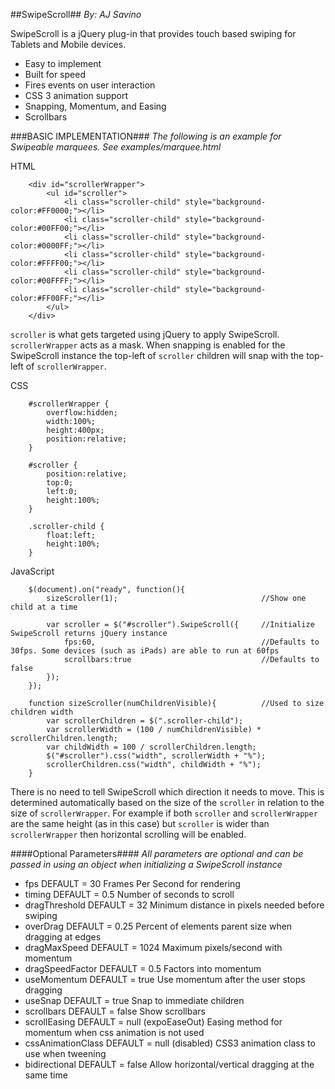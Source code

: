 ##SwipeScroll##
*By: AJ Savino*

SwipeScroll is a jQuery plug-in that provides touch based swiping for Tablets and Mobile devices.

* Easy to implement
* Built for speed
* Fires events on user interaction
* CSS 3 animation support
* Snapping, Momentum, and Easing
* Scrollbars

###BASIC IMPLEMENTATION###
*The following is an example for Swipeable marquees. See examples/marquee.html*

HTML
```
	<div id="scrollerWrapper">
		<ul id="scroller">
			<li class="scroller-child" style="background-color:#FF0000;"></li>
			<li class="scroller-child" style="background-color:#00FF00;"></li>
			<li class="scroller-child" style="background-color:#0000FF;"></li>
			<li class="scroller-child" style="background-color:#FFFF00;"></li>
			<li class="scroller-child" style="background-color:#00FFFF;"></li>
			<li class="scroller-child" style="background-color:#FF00FF;"></li>
		</ul>
	</div>
```
`scroller` is what gets targeted using jQuery to apply SwipeScroll.
`scrollerWrapper` acts as a mask.
When snapping is enabled for the SwipeScroll instance the top-left of `scroller` children will snap with the top-left of `scrollerWrapper`.

CSS
```
	#scrollerWrapper {
		overflow:hidden;
		width:100%;
		height:400px;
		position:relative;
	}
	
	#scroller {
		position:relative;
		top:0;
		left:0;
		height:100%;
	}
	
	.scroller-child {
		float:left;
		height:100%;
	}
```

JavaScript
```
	$(document).on("ready", function(){
		sizeScroller(1);								//Show one child at a time

		var scroller = $("#scroller").SwipeScroll({ 	//Initialize SwipeScroll returns jQuery instance
			fps:60,										//Defaults to 30fps. Some devices (such as iPads) are able to run at 60fps
			scrollbars:true								//Defaults to false
		});
	});
	
	function sizeScroller(numChildrenVisible){			//Used to size children width
		var scrollerChildren = $(".scroller-child");
		var scrollerWidth = (100 / numChildrenVisible) * scrollerChildren.length;
		var childWidth = 100 / scrollerChildren.length;
		$("#scroller").css("width", scrollerWidth + "%");
		scrollerChildren.css("width", childWidth + "%");
	}
```
There is no need to tell SwipeScroll which direction it needs to move. This is determined automatically based on the size of the `scroller` in relation to the size of `scrollerWrapper`. For example if both `scroller` and `scrollerWrapper` are the same height (as in this case) but `scroller` is wider than `scrollerWrapper` then horizontal scrolling will be enabled.

####Optional Parameters####
*All parameters are optional and can be passed in using an object when initializing a SwipeScroll instance*

* fps					DEFAULT = 30					Frames Per Second for rendering
* timing				DEFAULT = 0.5					Number of seconds to scroll
* dragThreshold			DEFAULT = 32					Minimum distance in pixels needed before swiping
* overDrag				DEFAULT = 0.25					Percent of elements parent size when dragging at edges
* dragMaxSpeed			DEFAULT = 1024					Maximum pixels/second with momentum
* dragSpeedFactor		DEFAULT = 0.5					Factors into momentum
* useMomentum			DEFAULT = true					Use momentum after the user stops dragging
* useSnap				DEFAULT = true					Snap to immediate children
* scrollbars			DEFAULT = false					Show scrollbars
* scrollEasing			DEFAULT = null (expoEaseOut)	Easing method for momentum when css animation is not used
* cssAnimationClass		DEFAULT = null (disabled)		CSS3 animation class to use when tweening
* bidirectional			DEFAULT = false					Allow horizontal/vertical dragging at the same time